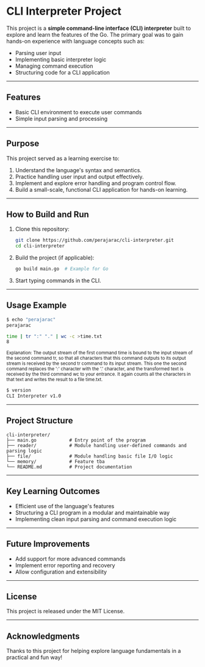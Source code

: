 # CLI Interpreter Project

This project is a **simple command-line interface (CLI) interpreter** built to explore and learn the features of the Go. The primary goal was to gain hands-on experience with language concepts such as:

- Parsing user input
- Implementing basic interpreter logic
- Managing command execution
- Structuring code for a CLI application

---

## Features

- Basic CLI environment to execute user commands
- Simple input parsing and processing

---

## Purpose

This project served as a learning exercise to:

1. Understand the language's syntax and semantics.
2. Practice handling user input and output effectively.
3. Implement and explore error handling and program control flow.
4. Build a small-scale, functional CLI application for hands-on learning.

---

## How to Build and Run

1. Clone this repository:

   ```bash
   git clone https://github.com/perajarac/cli-interpreter.git
   cd cli-interpreter
   ```

2. Build the project (if applicable):

   ```bash
   go build main.go  # Example for Go
   ```

3. Start typing commands in the CLI.

---

## Usage Example

```bash
$ echo "perajarac"
perajarac

time | tr ":" "." | wc -c >time.txt
8
```

<sup>Explanation: The output stream of the first command time is bound to the input stream of the second command tr, so that all characters
that this command outputs to its output stream is received by the second tr command to its input stream. This one
the second command replaces the ':' character with the '.' character, and the transformed text is received by the third command
wc to your entrance. It again counts all the characters in that text and writes the result to a file time.txt.

```bash
$ version
CLI Interpreter v1.0

```

---

## Project Structure

```
cli-interpreter/
├── main.go            # Entry point of the program
├── reader/            # Module handling user-defined commands and parsing logic
├── file/              # Module handling basic file I/O logic
└── memory/            # Feature tba
└── README.md          # Project documentation
```

---

## Key Learning Outcomes

- Efficient use of the language's features
- Structuring a CLI program in a modular and maintainable way
- Implementing clean input parsing and command execution logic

---

## Future Improvements

- Add support for more advanced commands
- Implement error reporting and recovery
- Allow configuration and extensibility

---

## License

This project is released under the MIT License.

---

## Acknowledgments

Thanks to this project for helping explore language fundamentals in a practical and fun way!
